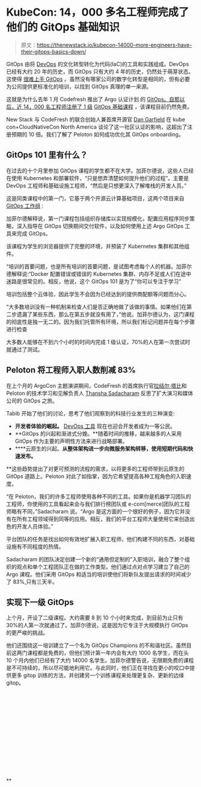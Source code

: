 # KubeCon: 14，000 多名工程师完成了他们的 GitOps 基础知识

> 原文：<https://thenewstack.io/kubecon-14000-more-engineers-have-their-gitops-basics-down/>

GitOps 由将 [DevOps](https://thenewstack.io/category/devops/) 的文化转型转化为代码(IaC)的工具和实践组成。DevOps 已经有大约 20 年的历史，而 GitOps 只有大约 4 年的历史，仍然处于萌芽状态。这使得 [很难上手 GitOps](https://thenewstack.io/getting-started-with-gitops/) 。虽然没有哪家公司的数字化转型是相同的，但有必要为公司提供更标准化的培训，以找到 GitOps 真理的单一来源。

这就是为什么去年 1 月 Codefresh 推出了 Argo 认证计划 的 [GitOps。自那以后，近 14，000 名工程师注册了 1 级](https://learning.codefresh.io/) [GitOps 基础课程](https://learning.codefresh.io/course/gitops-with-argo) ，该课程目前仍然免费。

New Stack 与 CodeFresh 的联合创始人兼首席开源官 [Dan Garfield](https://twitter.com/todaywasawesome) 在 kube con+CloudNativeCon North America 谈论了这一社区认证的影响，这超出了注册预期的 10 倍。我们了解了 Peloton 如何成功优化其 GitOps onboarding。

## GitOps 101 里有什么？

在过去的十个月里参加 GitOps 课程的学生都不在大学。加菲尔德说，这些人已经在使用 Kubernetes 和部署软件，“只是想弄清楚如何提升他们的过程”。主要是 DevOps 工程师和基础设施工程师，“然后是只想更深入了解堆栈的开发人员。”

这是同类课程中的第一门，它基于两个开源云计算基础项目，这两个项目来自 [GitOps 工作组](https://github.com/cncf/tag-app-delivery/tree/main/gitops-wg) :

加菲尔德解释说，第一门课程包括组织存储库以实现规模化，配置应用程序同步策略，深入指导在 GitOps 切换期间交付软件，以及如何使用上述 Argo GitOps 工具来完成 GitOps。

该课程为学生的浏览器提供了完整的环境，并预装了 Kubernetes 集群和其他组件。

“培训的首要问题，也是所有培训的首要问题，是试图考虑每个人的机器。加菲尔德解释说:“Docker 配置错误或错误的 Kubernetes 集群、内存不足或人们在途中迷路是很常见的。相反，他说，这个 GitOps 101 是为了“你可以专注于学习”

培训包括整个云体验，因此学生不会因为已经达到的提供商配额等问题而分心。

“大多数培训没有一种机制来检查人们是否正确地做了该做的事情。如果他们在第二步遗漏了某些东西，那么在第五步就没有用了，”他说。加菲尔德认为，这门课程的彻底性是独一无二的。因为我们托管所有环境，所以我们标记问题并在每个步骤进行检查

大多数人能够在不到六个小时的时间内完成 1 级认证，70%的人在第一次尝试时就通过了测试。

## **Peloton 将工程师入职人数削减 83%**

在上个月的 ArgoCon 主题演讲期间，CodeFresh 的首席执行官[拉结尔·塔比](https://www.linkedin.com/in/razielt/)和 Peloton 的技术学习和见解负责人 [Thansha Sadacharam](https://www.linkedin.com/in/thansha-sadacharam-3a850288/?originalSubdomain=ca) 反思了扩大演习和媒体公司的 GitOps 之旅。

Tabib 开始了他们的讨论，思考了他们观察到的科技行业发生的三种演变:

*   **开发者体验的崛起。** [DevOps 工具](https://thenewstack.io/category/tools/) 现在也迎合开发者成为一等公民。
*   **GitOps 的兴起和渐进式分娩。**随着时间的推移，越来越多的人采用 GitOps 作为主要的声明性方法来进行战略部署。
*   ****云原生的兴起。**从整体架构进一步向微服务架构转移，使用短期代码和快速发布。**

 **这些趋势提出了对更可预测的流程的需求，以将更多的工程师带到云原生的 GitOps 道路上。Peloton 对此了如指掌，因为它希望提高各种工程角色的入职速度。

“在 Peloton，我们的许多工程师使用各种不同的工具。如果你是机器学习团队的工程师，你使用的工具看起来会与我们排行榜团队或 e-com[merce]团队的工程师略有不同，”Sadacharam 说。“Argo 是这方面的一个很好的例子，因为它并没有在所有工程领域得到同等的应用。相反，我们的平台工程师大量使用它来创造出色的开发人员体验。”

平台团队的任务是找出如何有效地扩展入职工程师，他们构建不同的东西，对基础设施有不同程度的热情。

Sadacharam 的团队决定创建一个新的“通用但定制的”入职培训，融合了整个组织的观点和单个工程团队正在做的工作类型。他们通过点对点学习建立了自己的 Argo 课程。他们采用 GitOps 和适当的培训使他们将新队友提出请求的时间减少了 83%,只有三天半。

## **实现下一级 GitOps**

上个月，开设了二级课程。大约需要 8 到 10 个小时来完成，到目前为止只有 30%的人第一次就通过了。加菲尔德说，这是因为它专注于大规模执行 GitOps 的更严峻的挑战。

他们还围绕这一培训建立了一个名为 GitOps Champions 的不和谐社区。虽然目前这两门课程都是免费的，但他们预计第一年内会有大约 1000 名学生，而在头 10 个月内他们已经有了大约 14000 名学生。加菲尔德警告说，无限期免费的课程是不可持续的，所以尽可能地利用它。与此同时，他们正在寻找在更小的咬口中提供更多 gitop 训练的方法，并创建另一个训练课程来处理更复杂、更新的边缘 gitop。

<svg xmlns:xlink="http://www.w3.org/1999/xlink" viewBox="0 0 68 31" version="1.1"><title>Group</title> <desc>Created with Sketch.</desc></svg>**